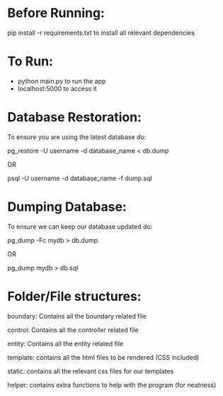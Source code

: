 # Before Running:
 pip install -r requirements.txt to install all relevant dependencies
 
 
 # To Run:
 - python main.py to run the app
 - localhost:5000 to access it
 


# Database Restoration:
To ensure you are using the latest database do:

pg_restore -U username -d database_name < db.dump

OR

psql -U username -d database_name -f dump.sql

# Dumping Database:
To ensure we can keep our database updated do:

pg_dump -Fc mydb > db.dump

OR

pg_dump mydb > db.sql

# Folder/File structures:

boundary: Contains all the boundary related file

control: Contains all the controller related file

entity: Contains all the entity related file

template: contains all the html files to be rendered (CSS included)

static: contains all the relevant css files for our templates

helper: contains extra functions to help with the program (for neatness)
